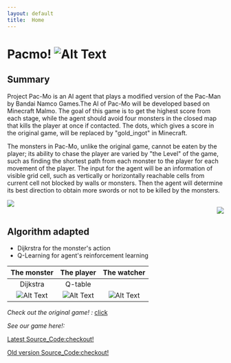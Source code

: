 ```yaml
---
layout: default
title:  Home
---
```


Pacmo! ![Alt Text](https://github.com/qdingqim/Pac-mo/raw/master/docs/decos/timg.gif) 
=========

Summary
---------

Project Pac-Mo is an AI agent that plays a modified version of the Pac-Man by Bandai Namco Games.The AI of Pac-Mo will be developed based on Minecraft Malmo. The goal of this game is to get the highest score from each stage, while the agent should avoid four monsters in the closed map that kills the player at once if contacted. The dots, which gives a score in the original game, will be replaced by "gold_ingot" in Minecraft. 

The monsters in Pac-Mo, unlike the original game, cannot be eaten by the player; its ability to chase the player are varied by "the Level" of the game, such as finding the shortest path from each monster to the player for each movement of the player. The input for the agent will be an information of visible grid cell, such as vertically or horizontally reachable cells from current cell not blocked by walls or monsters. Then the agent will determine its best direction to obtain more swords or not to be killed by the monsters.

<div style="text-align:left"><img src ="https://github.com/qdingqim/Pac-mo/raw/master/docs/decos/intro.png" /></div><div style="text-align:right"><img src ="https://github.com/qdingqim/Pac-mo/raw/master/docs/decos/q_table.png" /></div>  

Algorithm adapted
---------
- Dijkrstra for the monster's action
- Q-Learning for agent's reinforcement learning

| The monster     | The player  |    The watcher|     
| :-------:       | :-------:   |  :-------:    |    
| Dijkstra        |    Q-table  |               |     
|![Alt Text](https://github.com/qdingqim/Pac-mo/raw/master/docs/initial_capture.png)    |      ![Alt Text](https://github.com/qdingqim/Pac-mo/raw/master/docs/initial_capture.png)   |     ![Alt Text](https://github.com/qdingqim/Pac-mo/raw/master/docs/initial_capture.png)    | 

_Check out the original game! :_ [click](https://www.google.com/search?q=pac+man&rlz=1C1CHZL_zh-CNUS736US736&oq=pac+man&aqs=chrome..69i57j0l5.2287j0j9&sourceid=chrome&ie=UTF-8#clb=clb)

_See our game here!:_


[Latest Source_Code:checkout!](https://github.com/qdingqim/Pac-mo/blob/master/pacmo1_6.py)

[Old version Source_Code:checkout!](https://github.com/qdingqim/Pac-mo)
